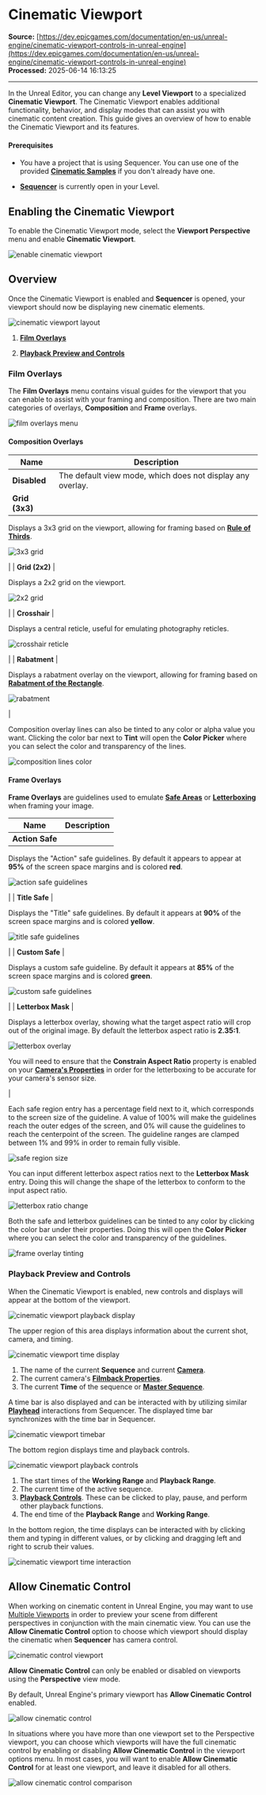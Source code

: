 # Cinematic Viewport

**Source:** [https://dev.epicgames.com/documentation/en-us/unreal-engine/cinematic-viewport-controls-in-unreal-engine](https://dev.epicgames.com/documentation/en-us/unreal-engine/cinematic-viewport-controls-in-unreal-engine)  
**Processed:** 2025-06-14 16:13:25

---

In the Unreal Editor, you can change any **Level Viewport** to a specialized **Cinematic Viewport**. The Cinematic Viewport enables additional functionality, behavior, and display modes that can assist you with cinematic content creation. This guide gives an overview of how to enable the Cinematic Viewport and its features.

#### Prerequisites

-   You have a project that is using Sequencer. You can use one of the provided [**Cinematic Samples**](/documentation/en-us/unreal-engine/cinematics-and-movie-making-in-unreal-engine#cinematicsamples) if you don't already have one.
    
-   **[Sequencer](/documentation/en-us/unreal-engine/how-to-make-movies-in-unreal-engine)** is currently open in your Level.
    

## Enabling the Cinematic Viewport

To enable the Cinematic Viewport mode, select the **Viewport Perspective** menu and enable **Cinematic Viewport**.

![enable cinematic viewport](https://d1iv7db44yhgxn.cloudfront.net/documentation/images/3de0f659-1133-4074-bf0b-d0e845e1938a/enableviewport.png)

## Overview

Once the Cinematic Viewport is enabled and **Sequencer** is opened, your viewport should now be displaying new cinematic elements.

![cinematic viewport layout](https://d1iv7db44yhgxn.cloudfront.net/documentation/images/ca8200f2-7d13-4910-8aca-344338be6cb5/overview.png)

1.  [**Film Overlays**](/documentation/en-us/unreal-engine/cinematic-viewport-controls-in-unreal-engine#filmoverlays)
    
2.  [**Playback Preview and Controls**](/documentation/en-us/unreal-engine/cinematic-viewport-controls-in-unreal-engine#playbackpreviewandcontrols)
    

### Film Overlays

The **Film Overlays** menu contains visual guides for the viewport that you can enable to assist with your framing and composition. There are two main categories of overlays, **Composition** and **Frame** overlays.

![film overlays menu](https://d1iv7db44yhgxn.cloudfront.net/documentation/images/74f6fd98-9c57-480f-9d71-17da1214004d/overlaysmenu.png)

#### Composition Overlays

| Name | Description |
| --- | --- |
| **Disabled** | The default view mode, which does not display any overlay. |
| **Grid (3x3)** | 
Displays a 3x3 grid on the viewport, allowing for framing based on **[Rule of Thirds](https://en.wikipedia.org/wiki/Rule_of_thirds)**.

![3x3 grid](https://d1iv7db44yhgxn.cloudfront.net/documentation/images/f388b944-e49c-4a56-b6e4-012d737aa90a/3x3.png)

 |
| **Grid (2x2)** | 

Displays a 2x2 grid on the viewport.

![2x2 grid](https://d1iv7db44yhgxn.cloudfront.net/documentation/images/c615d97b-260f-4d02-8e32-535ef7767167/2x2.png)

 |
| **Crosshair** | 

Displays a central reticle, useful for emulating photography reticles.

![crosshair reticle](https://d1iv7db44yhgxn.cloudfront.net/documentation/images/96423ea7-4a15-4ca2-9790-924bee2abca9/crosshair.png)

 |
| **Rabatment** | 

Displays a rabatment overlay on the viewport, allowing for framing based on **[Rabatment of the Rectangle](https://en.wikipedia.org/wiki/Rabatment_of_the_rectangle)**.

![rabatment](https://d1iv7db44yhgxn.cloudfront.net/documentation/images/46a2f290-72b7-453e-9416-ea03f3fd244a/rabatment.png)

 |

Composition overlay lines can also be tinted to any color or alpha value you want. Clicking the color bar next to **Tint** will open the **Color Picker** where you can select the color and transparency of the lines.

![composition lines color](https://d1iv7db44yhgxn.cloudfront.net/documentation/images/c9949b05-79d0-4eea-8392-69603e245193/comptinting.gif)

#### Frame Overlays

**Frame Overlays** are guidelines used to emulate **[Safe Areas](https://en.wikipedia.org/wiki/Safe_area_%28television%29)** or **[Letterboxing](https://en.wikipedia.org/wiki/Letterboxing_%28filming%29)** when framing your image.

| Name | Description |
| --- | --- |
| **Action Safe** | 
Displays the "Action" safe guidelines. By default it appears to appear at **95%** of the screen space margins and is colored **red**.

![action safe guidelines](https://d1iv7db44yhgxn.cloudfront.net/documentation/images/13bdc313-d033-4803-a8bb-e32e0a73044d/action.png)

 |
| **Title Safe** | 

Displays the "Title" safe guidelines. By default it appears at **90%** of the screen space margins and is colored **yellow**.

![title safe guidelines](https://d1iv7db44yhgxn.cloudfront.net/documentation/images/24ccb1df-12b2-44a1-a0dc-19f6eaca49af/title.png)

 |
| **Custom Safe** | 

Displays a custom safe guideline. By default it appears at **85%** of the screen space margins and is colored **green**.

![custom safe guidelines](https://d1iv7db44yhgxn.cloudfront.net/documentation/images/e42c6c33-048f-4340-8650-9a846030f22e/custom.png)

 |
| **Letterbox Mask** | 

Displays a letterbox overlay, showing what the target aspect ratio will crop out of the original image. By default the letterbox aspect ratio is **2.35:1**.

![letterbox overlay](https://d1iv7db44yhgxn.cloudfront.net/documentation/images/74a8088d-f01d-4a84-9811-17eda740274d/letterbox.png)

You will need to ensure that the **Constrain Aspect Ratio** property is enabled on your [**Camera's Properties**](/documentation/en-us/unreal-engine/cinematic-cameras-in-unreal-engine#properties) in order for the letterboxing to be accurate for your camera's sensor size.



 |

Each safe region entry has a percentage field next to it, which corresponds to the screen size of the guideline. A value of 100% will make the guidelines reach the outer edges of the screen, and 0% will cause the guidelines to reach the centerpoint of the screen. The guideline ranges are clamped between 1% and 99% in order to remain fully visible.

![safe region size](https://d1iv7db44yhgxn.cloudfront.net/documentation/images/7a67d194-577a-4fc7-8fc6-0da7d32925d1/safesize.gif)

You can input different letterbox aspect ratios next to the **Letterbox Mask** entry. Doing this will change the shape of the letterbox to conform to the input aspect ratio.

![letterbox ratio change](https://d1iv7db44yhgxn.cloudfront.net/documentation/images/01f35ec2-ce45-4dd0-914d-e93fec006e53/letterboxchange.png)

Both the safe and letterbox guidelines can be tinted to any color by clicking the color bar under their properties. Doing this will open the **Color Picker** where you can select the color and transparency of the guidelines.

![frame overlay tinting](https://d1iv7db44yhgxn.cloudfront.net/documentation/images/81f4009b-b49c-4da6-9c3d-e444a744ea11/framestinting.png)

### Playback Preview and Controls

When the Cinematic Viewport is enabled, new controls and displays will appear at the bottom of the viewport.

![cinematic viewport playback display](https://d1iv7db44yhgxn.cloudfront.net/documentation/images/cab6d983-ec81-4394-b54c-8a8731546618/playbackdisplay.png)

The upper region of this area displays information about the current shot, camera, and timing.

![cinematic viewport time display](https://d1iv7db44yhgxn.cloudfront.net/documentation/images/70078498-f5d3-43db-8f2e-7b1361e4b3e1/timingdisplay.png)

1.  The name of the current **Sequence** and current **[Camera](/documentation/en-us/unreal-engine/cinematic-cameras-in-unreal-engine)**.
2.  The current camera's [**Filmback Properties**](/documentation/en-us/unreal-engine/cinematic-cameras-in-unreal-engine#properties).
3.  The current **Time** of the sequence or **[Master Sequence](/documentation/en-us/unreal-engine/sequences-shots-and-takes-in-unreal-engine)**.

A time bar is also displayed and can be interacted with by utilizing similar [**Playhead**](/documentation/en-us/unreal-engine/sequencer-cinematic-editor-unreal-engine#playhead) interactions from Sequencer. The displayed time bar synchronizes with the time bar in Sequencer.

![cinematic viewport timebar](https://d1iv7db44yhgxn.cloudfront.net/documentation/images/83fe7235-1c66-4d8d-91cb-433ffae3006e/timebar.gif)

The bottom region displays time and playback controls.

![cinematic viewport playback controls](https://d1iv7db44yhgxn.cloudfront.net/documentation/images/a9e8c134-cb72-4e07-9bae-1063e6c775cb/playbackcontrols.png)

1.  The start times of the **Working Range** and **Playback Range**.
2.  The current time of the active sequence.
3.  [**Playback Controls**](/documentation/en-us/unreal-engine/sequencer-cinematic-editor-unreal-engine#playbackcontrols). These can be clicked to play, pause, and perform other playback functions.
4.  The end time of the **Playback Range** and **Working Range**.

In the bottom region, the time displays can be interacted with by clicking them and typing in different values, or by clicking and dragging left and right to scrub their values.

![cinematic viewport time interaction](https://d1iv7db44yhgxn.cloudfront.net/documentation/images/62ae4272-55ee-43f9-b019-8b21f48af904/timeinteract.gif)

## Allow Cinematic Control

When working on cinematic content in Unreal Engine, you may want to use [Multiple Viewports](/documentation/en-us/unreal-engine/using-editor-viewports-in-unreal-engine#viewportlayout) in order to preview your scene from different perspectives in conjunction with the main cinematic view. You can use the **Allow Cinematic Control** option to choose which viewport should display the cinematic when **Sequencer** has camera control.

![cinematic control viewport](https://d1iv7db44yhgxn.cloudfront.net/documentation/images/7fca37b0-4330-4e0f-950b-ed1955c8c390/cinecontrol1.png)

**Allow Cinematic Control** can only be enabled or disabled on viewports using the **Perspective** view mode.

By default, Unreal Engine's primary viewport has **Allow Cinematic Control** enabled.

![allow cinematic control](https://d1iv7db44yhgxn.cloudfront.net/documentation/images/ce05e152-7ae3-439d-888c-14556f10b886/4panelcompare.png)

In situations where you have more than one viewport set to the Perspective viewport, you can choose which viewports will have the full cinematic control by enabling or disabling **Allow Cinematic Control** in the viewport options menu. In most cases, you will want to enable **Allow Cinematic Control** for at least one viewport, and leave it disabled for all others.

![allow cinematic control comparison](https://d1iv7db44yhgxn.cloudfront.net/documentation/images/0136a64a-5f4f-4091-a657-f16ee4f40dec/cinecontrol2.png)